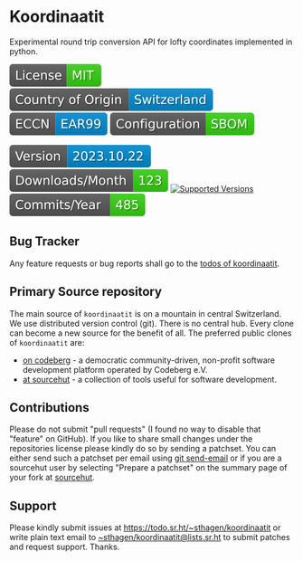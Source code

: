 # Koordinaatit

Experimental round trip conversion API for lofty coordinates implemented in python.

[![license](badges/license-spdx-mit.svg)](https://git.sr.ht/~sthagen/koordinaatit/tree/default/item/LICENSE)
[![Country of Origin](badges/country-of-origin-name-switzerland-neutral.svg)](https://git.sr.ht/~sthagen/koordinaatit/tree/default/item/COUNTRY-OF-ORIGIN)
[![Export Classification Control Number (ECCN)](badges/export-control-classification-number_eccn-ear99-neutral.svg)](https://git.sr.ht/~sthagen/koordinaatit/tree/default/item/EXPORT-CONTROL-CLASSIFICATION-NUMBER)
[![Configuration](badges/configuration-sbom.svg)](third-party/index.html)

[![Version](badges/latest-release.svg)](https://pypi.python.org/pypi/koordinaatit/)
[![Downloads](badges/downloads-per-month.svg)](https://pepy.tech/project/koordinaatit)
[![Supported Versions](https://img.shields.io/pypi/pyversions/koordinaatit.svg?style=flat)](https://pypi.python.org/pypi/koordinaatit/)
[![Maintenance Status](badges/commits-per-year.svg)](https://git.sr.ht/~sthagen/koordinaatit/log)

## Bug Tracker

Any feature requests or bug reports shall go to the [todos of koordinaatit](https://todo.sr.ht/~sthagen/koordinaatit).

## Primary Source repository

The main source of `koordinaatit` is on a mountain in central Switzerland.
We use distributed version control (git).
There is no central hub.
Every clone can become a new source for the benefit of all.
The preferred public clones of `koordinaatit` are:

* [on codeberg](https://codeberg.org/sthagen/koordinaatit) - a democratic community-driven, non-profit software development platform operated by Codeberg e.V.
* [at sourcehut](https://git.sr.ht/~sthagen/koordinaatit) - a collection of tools useful for software development.

## Contributions

Please do not submit "pull requests" (I found no way to disable that "feature" on GitHub).
If you like to share small changes under the repositories license please kindly do so by sending a patchset.
You can either send such a patchset per email using [git send-email](https://git-send-email.io) or 
if you are a sourcehut user by selecting "Prepare a patchset" on the summary page of your fork at [sourcehut](https://git.sr.ht/).

## Support

Please kindly submit issues at <https://todo.sr.ht/~sthagen/koordinaatit> or write plain text email to <~sthagen/koordinaatit@lists.sr.ht> to submit patches and request support. Thanks.

